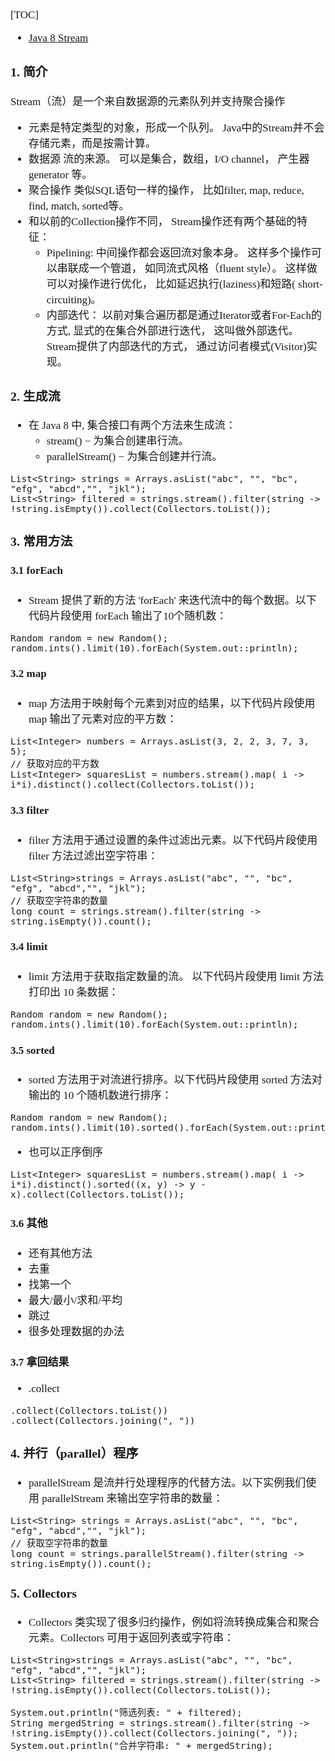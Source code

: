 <span  style="font-family: Simsun,serif; font-size: 17px; ">

[TOC]

- [Java 8 Stream](https://www.runoob.com/java/java8-streams.html)

### 1. 简介

Stream（流）是一个来自数据源的元素队列并支持聚合操作

- 元素是特定类型的对象，形成一个队列。 Java中的Stream并不会存储元素，而是按需计算。
- 数据源 流的来源。 可以是集合，数组，I/O channel， 产生器generator 等。
- 聚合操作 类似SQL语句一样的操作， 比如filter, map, reduce, find, match, sorted等。
- 和以前的Collection操作不同， Stream操作还有两个基础的特征：
    - Pipelining: 中间操作都会返回流对象本身。 这样多个操作可以串联成一个管道， 如同流式风格（fluent style）。 这样做可以对操作进行优化， 比如延迟执行(laziness)和短路(
      short-circuiting)。
    - 内部迭代： 以前对集合遍历都是通过Iterator或者For-Each的方式, 显式的在集合外部进行迭代， 这叫做外部迭代。 Stream提供了内部迭代的方式， 通过访问者模式(Visitor)实现。

### 2. 生成流

- 在 Java 8 中, 集合接口有两个方法来生成流：
    - stream() − 为集合创建串行流。
    - parallelStream() − 为集合创建并行流。
~~~
List<String> strings = Arrays.asList("abc", "", "bc", "efg", "abcd","", "jkl");
List<String> filtered = strings.stream().filter(string -> !string.isEmpty()).collect(Collectors.toList());
~~~

### 3. 常用方法

#### 3.1 forEach

- Stream 提供了新的方法 'forEach' 来迭代流中的每个数据。以下代码片段使用 forEach 输出了10个随机数：
~~~
Random random = new Random();
random.ints().limit(10).forEach(System.out::println);
~~~

#### 3.2 map

- map 方法用于映射每个元素到对应的结果，以下代码片段使用 map 输出了元素对应的平方数：
~~~
List<Integer> numbers = Arrays.asList(3, 2, 2, 3, 7, 3, 5);
// 获取对应的平方数
List<Integer> squaresList = numbers.stream().map( i -> i*i).distinct().collect(Collectors.toList());
~~~

#### 3.3 filter

- filter 方法用于通过设置的条件过滤出元素。以下代码片段使用 filter 方法过滤出空字符串：
~~~
List<String>strings = Arrays.asList("abc", "", "bc", "efg", "abcd","", "jkl");
// 获取空字符串的数量
long count = strings.stream().filter(string -> string.isEmpty()).count();
~~~

#### 3.4 limit

- limit 方法用于获取指定数量的流。 以下代码片段使用 limit 方法打印出 10 条数据：
~~~
Random random = new Random();
random.ints().limit(10).forEach(System.out::println);
~~~

#### 3.5 sorted

- sorted 方法用于对流进行排序。以下代码片段使用 sorted 方法对输出的 10 个随机数进行排序：
~~~
Random random = new Random();
random.ints().limit(10).sorted().forEach(System.out::println);
~~~
- 也可以正序倒序
~~~
List<Integer> squaresList = numbers.stream().map( i -> i*i).distinct().sorted((x, y) -> y - x).collect(Collectors.toList());
~~~

#### 3.6 其他

- 还有其他方法
- 去重
- 找第一个
- 最大/最小/求和/平均
- 跳过
- 很多处理数据的办法

#### 3.7 拿回结果

- .collect
~~~
.collect(Collectors.toList())
.collect(Collectors.joining(", "))
~~~

### 4. 并行（parallel）程序

- parallelStream 是流并行处理程序的代替方法。以下实例我们使用 parallelStream 来输出空字符串的数量：
~~~
List<String> strings = Arrays.asList("abc", "", "bc", "efg", "abcd","", "jkl");
// 获取空字符串的数量
long count = strings.parallelStream().filter(string -> string.isEmpty()).count();
~~~

### 5. Collectors

- Collectors 类实现了很多归约操作，例如将流转换成集合和聚合元素。Collectors 可用于返回列表或字符串：
~~~
List<String>strings = Arrays.asList("abc", "", "bc", "efg", "abcd","", "jkl");
List<String> filtered = strings.stream().filter(string -> !string.isEmpty()).collect(Collectors.toList());
 
System.out.println("筛选列表: " + filtered);
String mergedString = strings.stream().filter(string -> !string.isEmpty()).collect(Collectors.joining(", "));
System.out.println("合并字符串: " + mergedString);
~~~

</span>